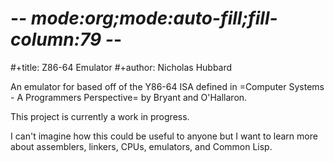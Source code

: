 # -*- mode:org;mode:auto-fill;fill-column:79 -*-
#+title: Z86-64 Emulator 
#+author: Nicholas Hubbard

An emulator for based off of the Y86-64 ISA defined in =Computer Systems - A
Programmers Perspective= by Bryant and O'Hallaron.

This project is currently a work in progress.

I can't imagine how this could be useful to anyone but I want to learn more
about assemblers, linkers, CPUs, emulators, and Common Lisp.
